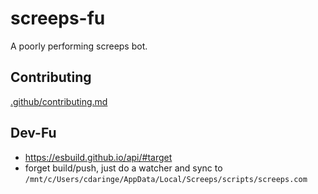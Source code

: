 # screeps-fu

A poorly performing screeps bot.

## Contributing

[.github/contributing.md](./.github/contributing.md)

## Dev-Fu

- https://esbuild.github.io/api/#target
- forget build/push, just do a watcher and sync to `/mnt/c/Users/cdaringe/AppData/Local/Screeps/scripts/screeps.com`
